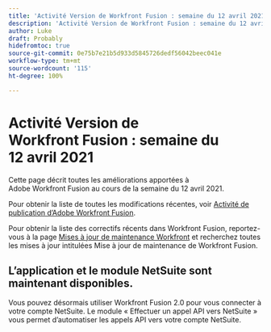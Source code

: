 ```yaml
---
title: 'Activité Version de Workfront Fusion : semaine du 12 avril 2021'
description: 'Activité Version de Workfront Fusion : semaine du 12 avril 2021'
author: Luke
draft: Probably
hidefromtoc: true
source-git-commit: 0e75b7e21b5d933d5845726dedf56042beec041e
workflow-type: tm+mt
source-wordcount: '115'
ht-degree: 100%

---
```


# Activité Version de Workfront Fusion : semaine du 12 avril 2021

Cette page décrit toutes les améliorations apportées à Adobe Workfront Fusion au cours de la semaine du 12 avril 2021.

Pour obtenir la liste de toutes les modifications récentes, voir [Activité de publication d’Adobe Workfront Fusion](/help/workfront-fusion/fusion-product-releases/fusion-release-activity.md).

Pour obtenir la liste des correctifs récents dans Workfront Fusion, reportez-vous à la page [Mises à jour de maintenance Workfront](https://experienceleague.adobe.com/docs/workfront-known-issues/releases/current-updates.html?lang=fr) et recherchez toutes les mises à jour intitulées Mise à jour de maintenance de Workfront Fusion.

## L’application et le module NetSuite sont maintenant disponibles.

Vous pouvez désormais utiliser Workfront Fusion 2.0 pour vous connecter à votre compte NetSuite. Le module « Effectuer un appel API vers NetSuite » vous permet d’automatiser les appels API vers votre compte NetSuite.
